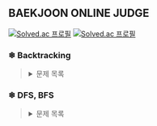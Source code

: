 
## BAEKJOON ONLINE JUDGE

[![Solved.ac
프로필](http://mazassumnida.wtf/api/generate_badge?boj={sobaek2000})](https://solved.ac/{sobaek2000})
[![Solved.ac
프로필](http://mazassumnida.wtf/api/mini/generate_badge?boj={sobaek2000})](https://solved.ac/{sobaek2000})

### ❄ Backtracking
><details>
><summary>문제 목록</summary><br>
><table>
|  No.  |  Topics   |                                         Title                                         | Difficulty | Stack  |
| :---: | :-------: | :-----------------------------------------------------------------------------------: | :--------: | :----: |
| 1759  | 백트래킹 |  [암호 만들기](https://github.com/kim-wonjin/Problem-solving/blob/master/BOJ/Backtracking/1759.cpp)  |     G5     | c++ |
></table>
></details>

### ❄ DFS, BFS
><details>
><summary>문제 목록</summary><br>
><table>
|  No.  |  Topics   |                                         Title                                         | Difficulty | Stack  |
| :---: | :-------: | :-----------------------------------------------------------------------------------: | :--------: | :----: |
| 1260  |  DFS,BFS  | [DFS와 BFS](https://github.com/kim-wonjin/Problem-solving/blob/master/BOJ/DFS%2C%20BFS/1260.cpp) |     S2     |  C++   |
| 2667  |  DFS,BFS  | [단지번호붙이기](https://github.com/kim-wonjin/Problem-solving/blob/master/BOJ/DFS%2C%20BFS/2667.cpp) |     S1     |  C++   |
| 1012  |  DFS,BFS  | [유기농 배추](https://github.com/kim-wonjin/Problem-solving/blob/master/BOJ/DFS%2C%20BFS/1012.cpp) |     S2     |  C++   |
></table>
></details>